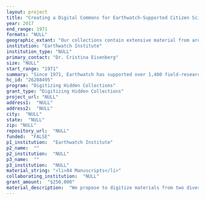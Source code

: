 ```yaml
--- 
layout: project 
title: "Creating a Digital Commons for Earthwatch-Supported Citizen Science Archival Collections 1971-2010"
year: 2017
end_range: 1971
formats: "NULL"
geographic_extant: "Our collections contain extensive material from around the globe. Earthwatch has supported over 1,400 field-research projects across six continents. All Earthwatch-supported PIs must submit research proposals and field reports. The collections contain material from a broad, diverse spectrum of ecosystems and human societies and cultures, many in underserved Indigenous communities."
institution: "Earthwatch Institute"
institution_type: "NULL"
primary_contact: "Dr. Cristina Eisenberg"
size: "NULL"
start_range: "1971"
summary: "Since 1971, Earthwatch has supported over 1,400 field-research projects that involve citizen science. Many projects have been led by eminent scientists, with positive conservation impacts worldwide. We have meticulously documented projects, but much is in non-electronic media. We propose to digitize two archival collections dating from 1971 to 2010, given their high relevance to science and environmental history, creating the Earthwatch Digital Commons. The largest existing archive of contributory citizen science, it includes reports, correspondence, photographs, and project data. It would provide an important open-access resource for multi-disciplinary scholars and the public, as it contains information essential to understanding the benefits of contributory science. Digitizing key materials from our archives will also preserve this information for future generations. In a rapidly changing world in which extinction threatens many species, our collections are invaluable resources for anyone seeking to understand the value of citizen science and scientific strategies to advance conservation."
hc_id: "26288495"
program: "Digitizing Hidden Collections"
grant_type: "Digitizing Hidden Collections"
project_url: "NULL"
address1:  "NULL"
address2:  "NULL"
city:  "NULL"
state:  "NULL"
zip: "NULL"
repository_url:  "NULL"
funded:  "FALSE"
p1_institution:  "Earthwatch Institute"
p2_name:  ""
p2_institution:  "NULL"
p3_name:  ""
p3_institution:  "NULL"
material_string: "<li>84 Manuscripts</li>"
collaborating_institution:  "NULL"
grant_amount:  "$250,000"
material_description:  "We propose to digitize materials from two diverse collections: Project Documents, and Media. These collections contribute to the history of contributory science (defined as science designed by scientists to which members of the public contribute data), to awareness of scientific strategies to advance conservation, and demonstrate citizen science’s vital role in conservation and increasing scientific knowledge. While our collections developed from documenting the administrative aspects of our work, the recent rise of citizen science and acknowledgment of its critical importance to science and conservation gives these collections historical and scientific significance far beyond what we originally intended as an organization. The Project Documents Collection comprises information submitted by principal investigators (PIs), including proposals, annual field reports, and correspondence. Earthwatch has supported eminent scientists who are leaders in the scientific world, such as Drs. Rolf Peterson, Frank Paladino, and Birute Galdikas. We require PIs to submit documents detailing their research goals, objectives, methods, and project impacts (e.g., contributions to conservation). Research topics range from ecology to archeology to human health. The Media Collection comprises slides of photographs taken by PIs and volunteers that visually document our rich history, while highlighting our role as a pioneer in the field of citizen science. Our collection showcases the diversity of plant and wildlife species we have studied in unique landscapes around the world. These images provide insights into years of collaboration between volunteers and scientists. Including these images in our digital commons will help to contextualize Earthwatch’s role in environmental science and conservation today."
---
```

